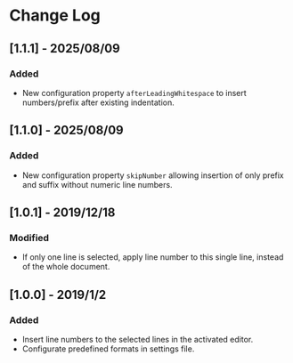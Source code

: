 # Change Log

## [1.1.1] - 2025/08/09
### Added
- New configuration property `afterLeadingWhitespace` to insert numbers/prefix after existing indentation.

## [1.1.0] - 2025/08/09
### Added
- New configuration property `skipNumber` allowing insertion of only prefix and suffix without numeric line numbers.

## [1.0.1] - 2019/12/18
### Modified
- If only one line is selected, apply line number to this single line, instead of the whole document.

## [1.0.0] - 2019/1/2
### Added
- Insert line numbers to the selected lines in the activated editor.
- Configurate predefined formats in settings file.
